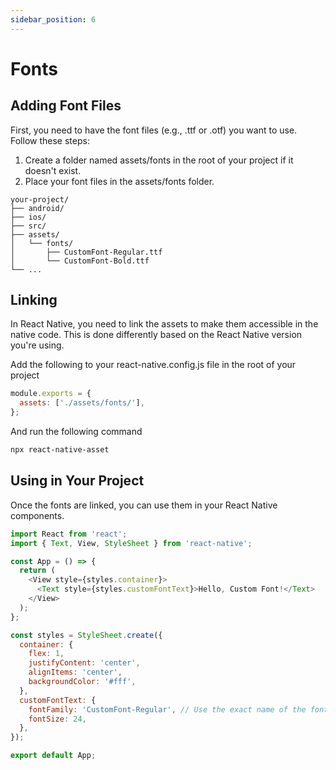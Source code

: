 ```yaml
---
sidebar_position: 6
---
```


# Fonts

## Adding Font Files

First, you need to have the font files (e.g., .ttf or .otf) you want to use.
Follow these steps:

1. Create a folder named assets/fonts in the root of your project if it doesn't
   exist.
2. Place your font files in the assets/fonts folder.

```text
your-project/
├── android/
├── ios/
├── src/
├── assets/
│   └── fonts/
│       ├── CustomFont-Regular.ttf
│       └── CustomFont-Bold.ttf
└── ...
```

## Linking

In React Native, you need to link the assets to make them accessible in the native code. This is done differently based on the React Native version you're using.

Add the following to your react-native.config.js file in the root of your project

```javascript
module.exports = {
  assets: ['./assets/fonts/'],
};
```

And run the following command

```sh
npx react-native-asset
```

## Using in Your Project

Once the fonts are linked, you can use them in your React Native components.

```javascript
import React from 'react';
import { Text, View, StyleSheet } from 'react-native';

const App = () => {
  return (
    <View style={styles.container}>
      <Text style={styles.customFontText}>Hello, Custom Font!</Text>
    </View>
  );
};

const styles = StyleSheet.create({
  container: {
    flex: 1,
    justifyContent: 'center',
    alignItems: 'center',
    backgroundColor: '#fff',
  },
  customFontText: {
    fontFamily: 'CustomFont-Regular', // Use the exact name of the font file (excluding extension)
    fontSize: 24,
  },
});

export default App;
```

